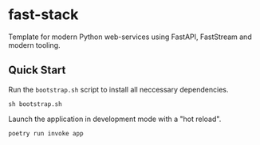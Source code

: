 # fast-stack
Template for modern Python web-services using FastAPI, FastStream and modern tooling.

## Quick Start

Run the `bootstrap.sh` script to install all neccessary dependencies.
```console
sh bootstrap.sh
```

Launch the application in development mode with a "hot reload".

```console
poetry run invoke app
```
